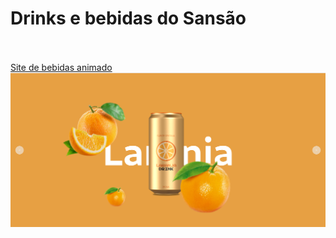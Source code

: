 <h1>Drinks e bebidas do Sansão</h1>
<br>
<br>
<a href="https://wellitonsansao07.github.io/REFRI-DO-SANSAO/">Site de bebidas animado</a>
<br>
<img src="https://github.com/wellitonsansao07/REFRI-DO-SANSAO/blob/main/img/refri%20img.png?raw=true"/>
